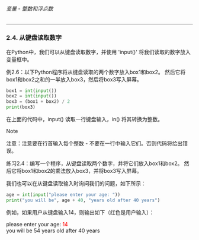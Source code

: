 ###### 变量 - 整数和浮点数
---

### 2.4. 从键盘读取数字
在Python中，我们可以从键盘读取数字，并使用 'input()' 将我们读取的数字放入变量框中。

例2.6：以下Python程序将从键盘读取的两个数字放入box1和box2。 然后它将box1和box2之和的一半放入box3，然后将box3写入屏幕。
```python
box1 = int(input())
box2 = int(input())
box3 = (box1 + box2) / 2
print(box3)
```

在上面的代码中，input() 读取一行键盘输入，in() 将其转换为整数。

> [!NOTE]
> 注意：注意要在行首输入每个整数 - 不要在一行中输入它们。否则代码将给出错误。


练习2.4：编写一个程序，从键盘读取两个数字，并将它们放入box1和box2。 然后它将box1和box2的乘法放入box3，并将box3写入屏幕。

我们也可以在从键盘读取输入时询问我们的问题，如下所示：

```python
age = int(input("please enter your age: "))
print("you will be", age + 40, "years old after 40 years")
```

例如，如果用户从键盘输入14，则输出如下（红色是用户输入）：

please enter your age: <font color=red>14</font> <br>
you will be 54 years old after 40 years

